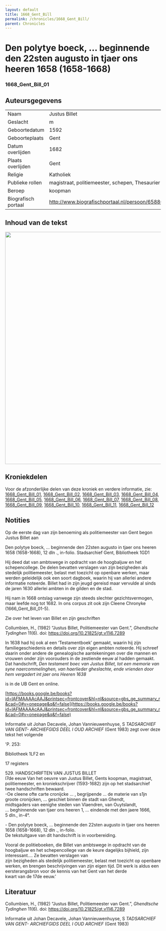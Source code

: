 ```yaml
---
layout: default
title: 1668_Gent_Bill
permalink: /chronicles/1668_Gent_Bill/
parent: Chronicles
--- 
```



# Den polytye boeck, ... beginnende den  22sten augusto in tjaer ons heeren 1658 (1658-1668)

### 1668_Gent_Bill_01 


## Auteursgegevens 

| | | 
| --------------- | --------------- | 
| Naam | Justus Billet | 
| Geslacht | m | 
| Geboortedatum | 1592 | 
| Geboorteplaats | Gent | 
| Datum overlijden | 1682 | 
| Plaats overlijden | Gent | 
| Religie | Katholiek | 
| Publieke rollen | magistraat, politiemeester, schepen, Thesaurier | 
| Beroep | koopman | 
| Biografisch portaal | http://www.biografischportaal.nl/persoon/65880947 | 

## Inhoud van de tekst 

[<img src="..\..\barplots_chronicles\1668_Gent_Bill.jpg" width="750"/>](..\..\barplots_chronicles\1668_Gent_Bill.jpg) 

## Kroniekdelen

Voor de afzonderlijke delen van deze kroniek en verdere informatie, zie: [1668_Gent_Bill_01](https://chroniclingnovelty.github.io/corpus-documentation/chronicles/1668_Gent_Bill_01), [1668_Gent_Bill_02](https://chroniclingnovelty.github.io/corpus-documentation/chronicles/1668_Gent_Bill_02), [1668_Gent_Bill_03](https://chroniclingnovelty.github.io/corpus-documentation/chronicles/1668_Gent_Bill_03), [1668_Gent_Bill_04](https://chroniclingnovelty.github.io/corpus-documentation/chronicles/1668_Gent_Bill_04), [1668_Gent_Bill_05](https://chroniclingnovelty.github.io/corpus-documentation/chronicles/1668_Gent_Bill_05), [1668_Gent_Bill_06](https://chroniclingnovelty.github.io/corpus-documentation/chronicles/1668_Gent_Bill_06), [1668_Gent_Bill_07](https://chroniclingnovelty.github.io/corpus-documentation/chronicles/1668_Gent_Bill_07), [1668_Gent_Bill_08](https://chroniclingnovelty.github.io/corpus-documentation/chronicles/1668_Gent_Bill_08), [1668_Gent_Bill_09](https://chroniclingnovelty.github.io/corpus-documentation/chronicles/1668_Gent_Bill_09), [1668_Gent_Bill_10](https://chroniclingnovelty.github.io/corpus-documentation/chronicles/1668_Gent_Bill_10), [1668_Gent_Bill_11](https://chroniclingnovelty.github.io/corpus-documentation/chronicles/1668_Gent_Bill_11), [1668_Gent_Bill_12](https://chroniclingnovelty.github.io/corpus-documentation/chronicles/1668_Gent_Bill_12)

## Notities 

Op de eerste dag van zijn benoeming als politiemeester van Gent begon Justus Billet aan

Den polytye boeck, ... beginnende den 22sten augusto in tjaer ons heeren 1658
(1658-1668), 12 dln ., in-folio. Stadsarchief Gent, Bibliotheek 1GD1  
  
Hij deed dat van ambtswege in opdracht van de hoogbaljuw en het
schepencollege. De delen bevatten verslagen van zijn bezigheden als stedelijk politiemeester, belast met toezicht op openbare werken, maar werden
geleidelijk ook een soort dagboek, waarin hij van allerlei andere informatie
noteerde. Billet had in zijn jeugd gereisd maar vervulde al sinds de jaren
1630 allerlei ambten in de gilden en de stad.

Hij nam in 1668 ontslag vanwege zijn steeds slechter gezichtsvermogen, maar
leefde nog tot 1682. In ons corpus zit ook zijn Cleene Chronyke (1666_Gent_Bill_01-5).

Zie over het leven van Billet en zijn geschriften

Collumbien, H., (1982) “Justus Billet, Politiemeester van Gent.”,  _Ghendtsche
Tydinghen_  11(6). doi: <https://doi.org/10.21825/gt.v11i6.7289>

In 1638 had hij ook al een ‘Testamentboek’ gemaakt, waarin hij zijn
familiegeschiedenis en details over zijn eigen ambten noteerde. Hij schreef
daarin onder andere de genealogische aantekeningen over die mannen en vrouwen
onder zijn voorouders in de zestiende eeuw al hadden gemaakt. Dat handschrift,
_Den testament boec van Justus Billet, tot een memorie van syne
naercommelinghen, van haerlieder gheslachte, ende vrienden door hem vergadert
int jaer ons Heeren 1638_

is in de UB Gent en online.

[https://books.google.be/books?id=lAFMAAAAcAAJ&printsec=frontcover&hl=nl&source=gbs_ge_summary_r&cad=0#v=onepage&q&f=false](https://books.google.be/books?id=lAFMAAAAcAAJ&printsec=frontcover&hl=nl&source=gbs_ge_summary_r&cad=0#v=onepage&q&f=false)

Informatie uit Johan Decavele, Johan Vannieuwenhuyse, S _TADSARCHIEF VAN GENT-
ARCHIEFGIDS DEEL I OUD ARCHIEF_ (Gent 1983) zegt over deze tekst het volgende

'P. 253:

Bibliotheek 1LF2 en

17 registers

529\. HANDSCHRIFTEN VAN JUSTUS BILLET  
l7de eeuw Van het oeuvre van Justus Billet, Gents koopman, magistraat,  
politiemeester, en kroniekschrijver (1593-1682) zijn op het stadsarchief twee
handschriften bewaard.  
-Oe cleene ofte carte cronijcke ... , begrijpende ... de materie van s1jn  
groote cronijcken, ... geschiet binnen de stadt van Ghendt,  
midtsgaders van eenighe steden van Vlaendren, van Ouytslandt,  
... beghinnende van tjaer ons heeren 1, ... eindende met den jaere 1666,  
5 dln., in-4°.



\- Den polytye boeck, ... beginnende den 22sten augusto in tjaer ons heeren
1658 (1658-1668), 12 dln ., in-folio.  
De tekstuitgave van dit handschrift is in voorbereiding.

  
Vooral de politieboeken, die Billet van ambtswege in opdracht van de
hoogbaljuw en het schepencollege van de keure dagelijks bijhield, zijn
interessant…. Ze bevatten verslagen van  
zijn bezigheden als stedelijk politiemeester, belast met toezicht op openbare
werken, en brengen beschrijvingen van zijn eigen tijd. Dit werk is aldus een
eersterangsbron voor de kennis van het Gent van het derde  
kwart van de 17de eeuw.'



## Literatuur 

Collumbien, H., (1982) “Justus Billet, Politiemeester van Gent.”,  _Ghendtsche
Tydinghen_  11(6). doi: <https://doi.org/10.21825/gt.v11i6.7289>

Informatie uit Johan Decavele, Johan Vannieuwenhuyse, S _TADSARCHIEF VAN GENT-
ARCHIEFGIDS DEEL I OUD ARCHIEF_ (Gent 1983)


